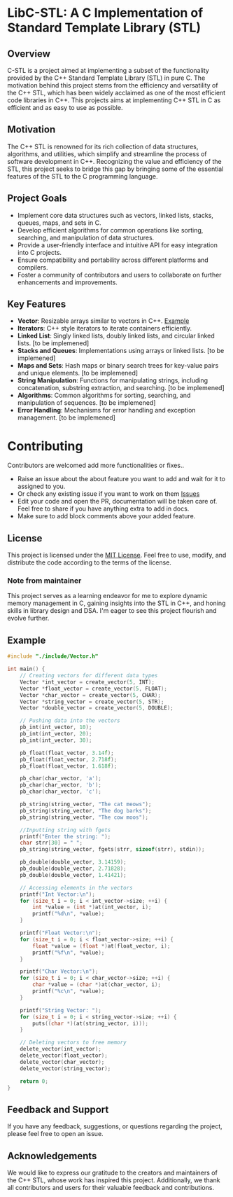 # LibC-STL: A C Implementation of Standard Template Library (STL)

## Overview

C-STL is a project aimed at implementing a subset of the functionality provided by the C++ Standard Template Library (STL) in pure C. The motivation behind this project stems from the efficiency and versatility of the C++ STL, which has been widely acclaimed as one of the most efficient code libraries in C++. This projects aims at implementing C++ STL in C as efficient and as easy to use as possible.

## Motivation
The C++ STL is renowned for its rich collection of data structures, algorithms, and utilities, which simplify and streamline the process of software development in C++. Recognizing the value and efficiency of the STL, this project seeks to bridge this gap by bringing some of the essential features of the STL to the C programming language.

## Project Goals
- Implement core data structures such as vectors, linked lists, stacks, queues, maps, and sets in C.
- Develop efficient algorithms for common operations like sorting, searching, and manipulation of data structures.
- Provide a user-friendly interface and intuitive API for easy integration into C projects.
- Ensure compatibility and portability across different platforms and compilers.
- Foster a community of contributors and users to collaborate on further enhancements and improvements.

## Key Features
- **Vector**: Resizable arrays similar to vectors in C++. [Example](#example)
- **Iterators**: C++ style iterators to iterate containers efficiently.
- **Linked List**: Singly linked lists, doubly linked lists, and circular linked lists. [to be implemened]
- **Stacks and Queues**: Implementations using arrays or linked lists. [to be implemened]
- **Maps and Sets**: Hash maps or binary search trees for key-value pairs and unique elements. [to be implemened]
- **String Manipulation**: Functions for manipulating strings, including concatenation, substring extraction, and searching. [to be implemened]
- **Algorithms**: Common algorithms for sorting, searching, and manipulation of sequences. [to be implemened]
- **Error Handling**: Mechanisms for error handling and exception management. [to be implemened]

# Contributing
Contributors are welcomed add more functionalities or fixes..
- Raise an issue about the about feature you want to add and wait for it to assigned to you.
- Or check any existing issue if you want to work on them [Issues](https://github.com/SharonIV0x86/LibC-STL/issues)
- Edit your code and open the PR, documentation will be taken care of. Feel free to share if you have anything extra to add in docs.
- Make sure to add block comments above your added feature.

## License
This project is licensed under the [MIT License](LICENSE). Feel free to use, modify, and distribute the code according to the terms of the license.

### Note from maintainer
This project serves as a learning endeavor for me to explore dynamic memory management in C, gaining insights into the STL in C++, and honing skills in library design and DSA. I'm eager to see this project flourish and evolve further.

## Example
```c
#include "./include/Vector.h"

int main() {
    // Creating vectors for different data types
    Vector *int_vector = create_vector(5, INT);
    Vector *float_vector = create_vector(5, FLOAT);
    Vector *char_vector = create_vector(5, CHAR);
    Vector *string_vector = create_vector(5, STR);
    Vector *double_vector = create_vector(5, DOUBLE);

    // Pushing data into the vectors
    pb_int(int_vector, 10);
    pb_int(int_vector, 20);
    pb_int(int_vector, 30);

    pb_float(float_vector, 3.14f);
    pb_float(float_vector, 2.718f);
    pb_float(float_vector, 1.618f);

    pb_char(char_vector, 'a');
    pb_char(char_vector, 'b');
    pb_char(char_vector, 'c');

    pb_string(string_vector, "The cat meows");
    pb_string(string_vector, "The dog barks");
    pb_string(string_vector, "The cow moos");

    //Inputting string with fgets
    printf("Enter the string: ");
    char strr[30] = " ";
    pb_string(string_vector, fgets(strr, sizeof(strr), stdin));

    pb_double(double_vector, 3.14159);
    pb_double(double_vector, 2.71828);
    pb_double(double_vector, 1.41421);

    // Accessing elements in the vectors
    printf("Int Vector:\n");
    for (size_t i = 0; i < int_vector->size; ++i) {
        int *value = (int *)at(int_vector, i);
        printf("%d\n", *value);
    }

    printf("Float Vector:\n");
    for (size_t i = 0; i < float_vector->size; ++i) {
        float *value = (float *)at(float_vector, i);
        printf("%f\n", *value);
    }

    printf("Char Vector:\n");
    for (size_t i = 0; i < char_vector->size; ++i) {
        char *value = (char *)at(char_vector, i);
        printf("%c\n", *value);
    }

    printf("String Vector: ");
    for (size_t i = 0; i < string_vector->size; ++i) {
        puts((char *)(at(string_vector, i)));
    }

    // Deleting vectors to free memory
    delete_vector(int_vector);
    delete_vector(float_vector);
    delete_vector(char_vector);
    delete_vector(string_vector);

    return 0;
}
```

## Feedback and Support
If you have any feedback, suggestions, or questions regarding the project, please feel free to open an issue.

## Acknowledgements
We would like to express our gratitude to the creators and maintainers of the C++ STL, whose work has inspired this project. Additionally, we thank all contributors and users for their valuable feedback and contributions.
